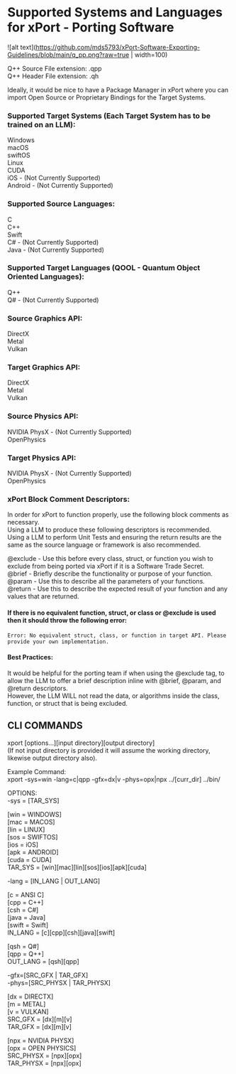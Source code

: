 # Supported Systems and Languages for xPort - Porting Software  

![alt text](https://github.com/mds5793/xPort-Software-Exporting-Guidelines/blob/main/q_pp.png?raw=true | width=100)

Q++ Source File extension: .qpp  
Q++ Header File extension: .qh  

Ideally, it would be nice to have a Package Manager in xPort where you can import Open Source or Proprietary Bindings for the Target Systems.  

### Supported Target Systems (Each Target System has to be trained on an LLM):  
Windows  
macOS  
swiftOS  
Linux  
CUDA  
iOS - (Not Currently Supported)  
Android - (Not Currently Supported)  

### Supported Source Languages:  
C  
C++  
Swift  
C# - (Not Currently Supported)  
Java - (Not Currently Supported)  
 
### Supported Target Languages (QOOL - Quantum Object Oriented Languages):  
Q++  
Q# - (Not Currently Supported)  

### Source Graphics API:  
DirectX  
Metal  
Vulkan  

### Target Graphics API:  
DirectX  
Metal  
Vulkan  

### Source Physics API:  
NVIDIA PhysX - (Not Currently Supported)  
OpenPhysics  

### Target Physics API:  
NVIDIA PhysX - (Not Currently Supported)  
OpenPhysics  

### xPort Block Comment Descriptors: 
In order for xPort to function properly, use the following block comments as necessary.  
Using a LLM to produce these following descriptors is recommended.  
Using a LLM to perform Unit Tests and ensuring the return results are the same as the source language or framework is also recommended.  
 
@exclude - Use this before every class, struct, or function you wish to exclude from being ported via xPort if it is a Software Trade Secret.  
@brief - Briefly describe the functionality or purpose of your function.  
@param - Use this to describe all the parameters of your functions.  
@return - Use this to describe the expected result of your function and any values that are returned.    

#### If there is no equivalent function, struct, or class or @exclude is used then it should throw the following error:  
```
Error: No equivalent struct, class, or function in target API. Please provide your own implementation.
```

#### Best Practices:  
It would be helpful for the porting team if when using the @exclude tag, to allow the LLM to offer a brief description inline with @brief,   @param, and @return descriptors.  
However, the LLM WILL not read the data, or algorithms inside the class, function, or struct that is being excluded.  

## CLI COMMANDS 
xport [options...][input directory][output directory]  
(If not input directory is provided it will assume the working directory, likewise output directory also).  

Example Command:  
xport -sys=win -lang=c|qpp -gfx=dx|v -phys=opx|npx ../[curr_dir] ../bin/  

OPTIONS:  
-sys = [TAR_SYS]  

[win = WINDOWS]  
[mac = MACOS]  
[lin = LINUX]  
[sos = SWIFTOS]  
[ios = iOS]  
[apk = ANDROID]  
[cuda = CUDA]  
TAR_SYS = [win][mac][lin][sos][ios][apk][cuda]  

-lang = [IN_LANG | OUT_LANG]  

[c = ANSI C]  
[cpp = C++]  
[csh = C#]  
[java = Java]  
[swift = Swift]  
IN_LANG = [c][cpp][csh][java][swift]  

[qsh = Q#]  
[qpp = Q++]  
OUT_LANG = [qsh][qpp]  

-gfx=[SRC_GFX | TAR_GFX]  
-phys=[SRC_PHYSX | TAR_PHYSX]  

[dx = DIRECTX]  
[m = METAL]  
[v = VULKAN]  
SRC_GFX = [dx][m][v]  
TAR_GFX = [dx][m][v]  

[npx = NVIDIA PHYSX]  
[opx = OPEN PHYSICS]  
SRC_PHYSX = [npx][opx]  
TAR_PHYSX = [npx][opx]  
